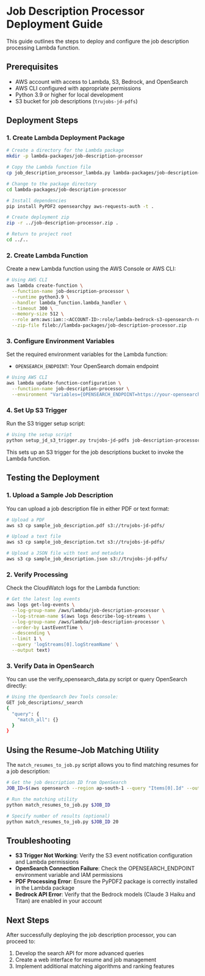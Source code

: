 # Job Description Processor Deployment Guide

This guide outlines the steps to deploy and configure the job description processing Lambda function.

## Prerequisites

- AWS account with access to Lambda, S3, Bedrock, and OpenSearch
- AWS CLI configured with appropriate permissions
- Python 3.9 or higher for local development
- S3 bucket for job descriptions (`trujobs-jd-pdfs`)

## Deployment Steps

### 1. Create Lambda Deployment Package

```bash
# Create a directory for the Lambda package
mkdir -p lambda-packages/job-description-processor

# Copy the Lambda function file
cp job_description_processor_lambda.py lambda-packages/job-description-processor/lambda_function.py

# Change to the package directory
cd lambda-packages/job-description-processor

# Install dependencies
pip install PyPDF2 opensearchpy aws-requests-auth -t .

# Create deployment zip
zip -r ../job-description-processor.zip .

# Return to project root
cd ../..
```

### 2. Create Lambda Function

Create a new Lambda function using the AWS Console or AWS CLI:

```bash
# Using AWS CLI
aws lambda create-function \
  --function-name job-description-processor \
  --runtime python3.9 \
  --handler lambda_function.lambda_handler \
  --timeout 300 \
  --memory-size 512 \
  --role arn:aws:iam::<ACCOUNT-ID>:role/lambda-bedrock-s3-opensearch-role \
  --zip-file fileb://lambda-packages/job-description-processor.zip
```

### 3. Configure Environment Variables

Set the required environment variables for the Lambda function:

- `OPENSEARCH_ENDPOINT`: Your OpenSearch domain endpoint

```bash
# Using AWS CLI
aws lambda update-function-configuration \
  --function-name job-description-processor \
  --environment "Variables={OPENSEARCH_ENDPOINT=https://your-opensearch-endpoint.region.es.amazonaws.com}"
```

### 4. Set Up S3 Trigger

Run the S3 trigger setup script:

```bash
# Using the setup script
python setup_jd_s3_trigger.py trujobs-jd-pdfs job-description-processor
```

This sets up an S3 trigger for the job descriptions bucket to invoke the Lambda function.

## Testing the Deployment

### 1. Upload a Sample Job Description

You can upload a job description file in either PDF or text format:

```bash
# Upload a PDF
aws s3 cp sample_job_description.pdf s3://trujobs-jd-pdfs/

# Upload a text file
aws s3 cp sample_job_description.txt s3://trujobs-jd-pdfs/

# Upload a JSON file with text and metadata
aws s3 cp sample_job_description.json s3://trujobs-jd-pdfs/
```

### 2. Verify Processing

Check the CloudWatch logs for the Lambda function:

```bash
# Get the latest log events
aws logs get-log-events \
  --log-group-name /aws/lambda/job-description-processor \
  --log-stream-name $(aws logs describe-log-streams \
  --log-group-name /aws/lambda/job-description-processor \
  --order-by LastEventTime \
  --descending \
  --limit 1 \
  --query 'logStreams[0].logStreamName' \
  --output text)
```

### 3. Verify Data in OpenSearch

You can use the verify_opensearch_data.py script or query OpenSearch directly:

```bash
# Using the OpenSearch Dev Tools console:
GET job_descriptions/_search
{
  "query": {
    "match_all": {}
  }
}
```

## Using the Resume-Job Matching Utility

The `match_resumes_to_job.py` script allows you to find matching resumes for a job description:

```bash
# Get the job description ID from OpenSearch
JOB_ID=$(aws opensearch --region ap-south-1 --query "Items[0].Id" --output text)

# Run the matching utility
python match_resumes_to_job.py $JOB_ID

# Specify number of results (optional)
python match_resumes_to_job.py $JOB_ID 20
```

## Troubleshooting

- **S3 Trigger Not Working**: Verify the S3 event notification configuration and Lambda permissions
- **OpenSearch Connection Failure**: Check the OPENSEARCH_ENDPOINT environment variable and IAM permissions
- **PDF Processing Error**: Ensure the PyPDF2 package is correctly installed in the Lambda package
- **Bedrock API Error**: Verify that the Bedrock models (Claude 3 Haiku and Titan) are enabled in your account

## Next Steps

After successfully deploying the job description processor, you can proceed to:

1. Develop the search API for more advanced queries
2. Create a web interface for resume and job management
3. Implement additional matching algorithms and ranking features
